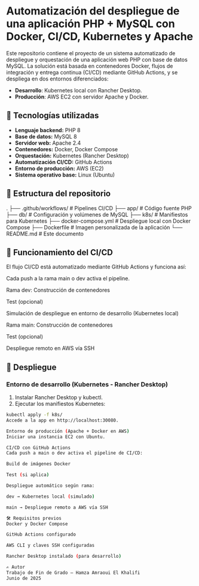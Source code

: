 # Automatización del despliegue de una aplicación PHP + MySQL con Docker, CI/CD, Kubernetes y Apache

Este repositorio contiene el proyecto de un sistema automatizado de despliegue y orquestación de una aplicación web PHP con base de datos MySQL. La solución está basada en contenedores Docker, flujos de integración y entrega continua (CI/CD) mediante GitHub Actions, y se despliega en dos entornos diferenciados:

- **Desarrollo**: Kubernetes local con Rancher Desktop.
- **Producción**: AWS EC2 con servidor Apache y Docker.

## 🧱 Tecnologías utilizadas

- **Lenguaje backend:** PHP 8
- **Base de datos:** MySQL 8
- **Servidor web:** Apache 2.4
- **Contenedores:** Docker, Docker Compose
- **Orquestación:** Kubernetes (Rancher Desktop)
- **Automatización CI/CD:** GitHub Actions
- **Entorno de producción:** AWS (EC2)
- **Sistema operativo base:** Linux (Ubuntu)

## 📁 Estructura del repositorio

.
├── .github/workflows/ # Pipelines CI/CD
├── app/ # Código fuente PHP
├── db/ # Configuración y volúmenes de MySQL
├── k8s/ # Manifiestos para Kubernetes
├── docker-compose.yml # Despliegue local con Docker Compose
├── Dockerfile # Imagen personalizada de la aplicación
└── README.md # Este documento

## 🔄 Funcionamiento del CI/CD

El flujo CI/CD está automatizado mediante GitHub Actions y funciona así:

Cada push a la rama main o dev activa el pipeline.

Rama dev:
Construcción de contenedores

Test (opcional)

Simulación de despliegue en entorno de desarrollo (Kubernetes local)

Rama main:
Construcción de contenedores

Test (opcional)

Despliegue remoto en AWS vía SSH

## 🚀 Despliegue

### Entorno de desarrollo (Kubernetes - Rancher Desktop)

1. Instalar Rancher Desktop y kubectl.
2. Ejecutar los manifiestos Kubernetes:

```bash
kubectl apply -f k8s/
Accede a la app en http://localhost:30080.

Entorno de producción (Apache + Docker en AWS)
Iniciar una instancia EC2 con Ubuntu.

CI/CD con GitHub Actions
Cada push a main o dev activa el pipeline de CI/CD:

Build de imágenes Docker

Test (si aplica)

Despliegue automático según rama:

dev → Kubernetes local (simulado)

main → Despliegue remoto a AWS vía SSH

🛠️ Requisitos previos
Docker y Docker Compose

GitHub Actions configurado

AWS CLI y claves SSH configuradas

Rancher Desktop instalado (para desarrollo)

✍️ Autor
Trabajo de Fin de Grado — Hamza Amraoui El Khalifi
Junio de 2025
